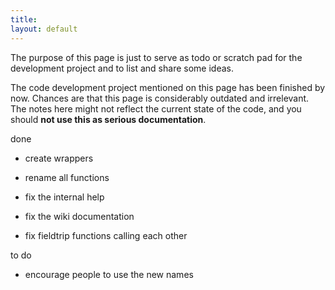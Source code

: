 ```yaml
---
title:
layout: default
---
```


<div class="warning">

The purpose of this page is just to serve as todo or scratch pad for the development project and to list and share some ideas. 

The code development project mentioned on this page has been finished by now. Chances are that this page is considerably outdated and irrelevant. The notes here might not reflect the current state of the code, and you should **not use this as serious documentation**.
</div>

done

*  create wrappers

*  rename all functions

*  fix the internal help

*  fix the wiki documentation

*  fix fieldtrip functions calling each other
 

to do
    

*  encourage people to use the new names

